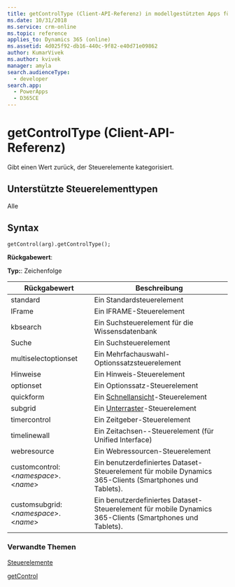 ```yaml
---
title: getControlType (Client-API-Referenz) in modellgestützten Apps für Dynamics 365| MicrosoftDocs
ms.date: 10/31/2018
ms.service: crm-online
ms.topic: reference
applies_to: Dynamics 365 (online)
ms.assetid: 4d025f92-db16-440c-9f82-e40d71e09862
author: KumarVivek
ms.author: kvivek
manager: amyla
search.audienceType:
  - developer
search.app:
  - PowerApps
  - D365CE
---
```

# <a name="getcontroltype-client-api-reference"></a>getControlType (Client-API-Referenz)



Gibt einen Wert zurück, der Steuerelemente kategorisiert.

## <a name="control-types-supported"></a>Unterstützte Steuerelementtypen

Alle

## <a name="syntax"></a>Syntax

`getControl(arg).getControlType();`

**Rückgabewert**:

**Typ:**: Zeichenfolge

|Rückgabewert |Beschreibung|
|--|--|
|standard|Ein Standardsteuerelement|
|IFrame|Ein IFRAME-Steuerelement|
|kbsearch|Ein Suchsteuerelement für die Wissensdatenbank|
|Suche|Ein Suchsteuerelement|
|multiselectoptionset|Ein Mehrfachauswahl-Optionssatzsteuerelement|
|Hinweise|Ein Hinweis-Steuerelement|
|optionset|Ein Optionssatz-Steuerelement|
|quickform | Ein [Schnellansicht](../formContext-ui-quickForms.md)-Steuerelement|
|subgrid | Ein [Unterraster](../grids.md)-Steuerelement|
|timercontrol | Ein Zeitgeber-Steuerelement|
|timelinewall | Ein Zeitachsen--Steuerelement (für Unified Interface)|
|webresource | Ein Webressourcen-Steuerelement|
|customcontrol: \<*namespace*>.\<*name*> | Ein benutzerdefiniertes Dataset-Steuerelement für mobile Dynamics 365-Clients (Smartphones und Tablets).|
|customsubgrid:\<*namespace*>.\<*name*> | Ein benutzerdefiniertes Dataset-Steuerelement für mobile Dynamics 365-Clients (Smartphones und Tablets).|

### <a name="related-topics"></a>Verwandte Themen

[Steuerelemente](../controls.md)

[getControl](getcontrol.md)


